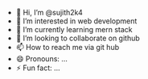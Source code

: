 - 👋 Hi, I’m @sujith2k4
- 👀 I’m interested in web development
- 🌱 I’m currently learning mern stack
- 💞️ I’m looking to collaborate on github
- 📫 How to reach me via git hub
- 😄 Pronouns: ...
- ⚡ Fun fact: ...

<!---
sujith2k4/sujith2k4 is a ✨ special ✨ repository because its `README.md` (this file) appears on your GitHub profile.
You can click the Preview link to take a look at your changes.
--->
